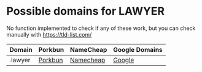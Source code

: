 # Possible domains for LAWYER

No function implemented to check if any of these work, but you can check manually with https://tld-list.com/

| Domain | Porkbun | NameCheap | Google Domains |
|---|---|---|---|
| .lawyer | [Porkbun](https://porkbun.com/checkout/search?prb=e814663da1&tlds=&idnLanguage=&search=search&q=.lawyer) | [Namecheap](https://www.namecheap.com/domains/registration/results/?domain=.lawyer) | [Google](https://domains.google.com/registrar/search?searchTerm=.lawyer) |
